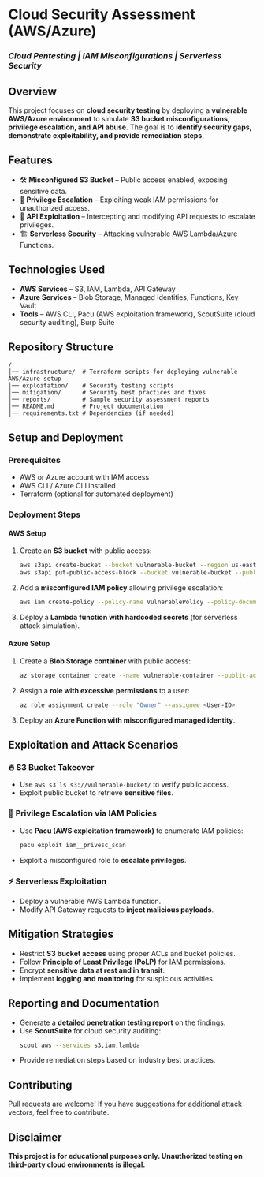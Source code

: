 # Cloud Security Assessment (AWS/Azure)
### *Cloud Pentesting | IAM Misconfigurations | Serverless Security*

## Overview
This project focuses on **cloud security testing** by deploying a **vulnerable AWS/Azure environment** to simulate **S3 bucket misconfigurations, privilege escalation, and API abuse**. The goal is to **identify security gaps, demonstrate exploitability, and provide remediation steps**.

## Features
- 🛠 **Misconfigured S3 Bucket** – Public access enabled, exposing sensitive data.  
- 🔑 **Privilege Escalation** – Exploiting weak IAM permissions for unauthorized access.  
- 📡 **API Exploitation** – Intercepting and modifying API requests to escalate privileges.  
- 🏗 **Serverless Security** – Attacking vulnerable AWS Lambda/Azure Functions.  

## Technologies Used
- **AWS Services** – S3, IAM, Lambda, API Gateway  
- **Azure Services** – Blob Storage, Managed Identities, Functions, Key Vault  
- **Tools** – AWS CLI, Pacu (AWS exploitation framework), ScoutSuite (cloud security auditing), Burp Suite  

## Repository Structure
```
/
│── infrastructure/  # Terraform scripts for deploying vulnerable AWS/Azure setup
│── exploitation/    # Security testing scripts
│── mitigation/      # Security best practices and fixes
│── reports/         # Sample security assessment reports
│── README.md        # Project documentation
│── requirements.txt # Dependencies (if needed)
```

## Setup and Deployment
### Prerequisites
- AWS or Azure account with IAM access  
- AWS CLI / Azure CLI installed  
- Terraform (optional for automated deployment)  

### Deployment Steps
#### **AWS Setup**
1. Create an **S3 bucket** with public access:  
   ```sh
   aws s3api create-bucket --bucket vulnerable-bucket --region us-east-1
   aws s3api put-public-access-block --bucket vulnerable-bucket --public-access-block-configuration BlockPublicAcls=false
   ```
2. Add a **misconfigured IAM policy** allowing privilege escalation:  
   ```sh
   aws iam create-policy --policy-name VulnerablePolicy --policy-document file://infrastructure/vulnerable_policy.json
   ```
3. Deploy a **Lambda function with hardcoded secrets** (for serverless attack simulation).

#### **Azure Setup**
1. Create a **Blob Storage container** with public access:  
   ```sh
   az storage container create --name vulnerable-container --public-access blob
   ```
2. Assign a **role with excessive permissions** to a user:
   ```sh
   az role assignment create --role "Owner" --assignee <User-ID>
   ```
3. Deploy an **Azure Function with misconfigured managed identity**.

## Exploitation and Attack Scenarios
### 🔥 **S3 Bucket Takeover**
- Use `aws s3 ls s3://vulnerable-bucket/` to verify public access.  
- Exploit public bucket to retrieve **sensitive files**.  

### 🔑 **Privilege Escalation via IAM Policies**
- Use **Pacu (AWS exploitation framework)** to enumerate IAM policies:  
  ```sh
  pacu exploit iam__privesc_scan
  ```
- Exploit a misconfigured role to **escalate privileges**.

### ⚡ **Serverless Exploitation**
- Deploy a vulnerable AWS Lambda function.  
- Modify API Gateway requests to **inject malicious payloads**.  

## Mitigation Strategies
- Restrict **S3 bucket access** using proper ACLs and bucket policies.  
- Follow **Principle of Least Privilege (PoLP)** for IAM permissions.  
- Encrypt **sensitive data at rest and in transit**.  
- Implement **logging and monitoring** for suspicious activities.  

## Reporting and Documentation
- Generate a **detailed penetration testing report** on the findings.  
- Use **ScoutSuite** for cloud security auditing:  
  ```sh
  scout aws --services s3,iam,lambda
  ```
- Provide remediation steps based on industry best practices.

## Contributing
Pull requests are welcome! If you have suggestions for additional attack vectors, feel free to contribute.

## Disclaimer
**This project is for educational purposes only. Unauthorized testing on third-party cloud environments is illegal.**
